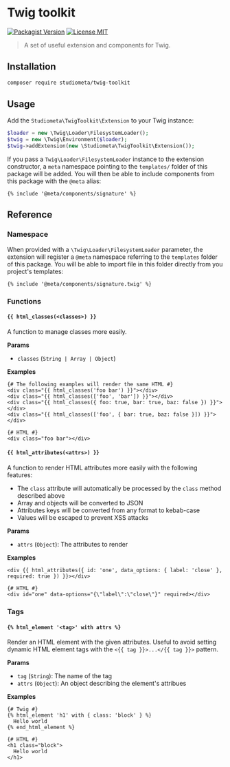 # Twig toolkit

[![Packagist Version](https://img.shields.io/github/v/release/studiometa/twig-toolkit?include_prereleases&label=packagist&style=flat-square)](https://packagist.org/packages/studiometa/twig-toolkit)
[![License MIT](https://img.shields.io/packagist/l/studiometa/twig-toolkit?style=flat-square)](https://github.com/studiometa/twig-toolkit/blob/master/LICENSE)

> A set of useful extension and components for Twig.

## Installation

```bash
composer require studiometa/twig-toolkit
```

## Usage

Add the `Studiometa\TwigToolkit\Extension` to your Twig instance:

```php
$loader = new \Twig\Loader\FilesystemLoader();
$twig = new \Twig\Environment($loader);
$twig->addExtension(new \Studiometa\TwigToolkit\Extension());
```

If you pass a `Twig\Loader\FilesystemLoader` instance to the extension constructor, a `meta` namespace pointing to the `templates/` folder of this package will be added. You will then be able to include components from this package with the `@meta` alias:

```twig
{% include '@meta/components/signature' %}
```

## Reference

### Namespace

When provided with a `\Twig\Loader\FilesystemLoader` parameter, the extension will register a `@meta` namespace referring to the `templates` folder of this package. You will be able to import file in this folder directly from you project's templates:

```twig
{% include '@meta/components/signature.twig' %}
```

### Functions

#### `{{ html_classes(<classes>) }}`

A function to manage classes more easily.

**Params**
- `classes` (`String | Array | Object`)

**Examples**
```twig
{# The following examples will render the same HTML #}
<div class="{{ html_classes('foo bar') }}"></div>
<div class="{{ html_classes(['foo', 'bar']) }}"></div>
<div class="{{ html_classes({ foo: true, bar: true, baz: false }) }}"></div>
<div class="{{ html_classes(['foo', { bar: true, baz: false }]) }}"></div>

{# HTML #}
<div class="foo bar"></div>
```

#### `{{ html_attributes(<attrs>) }}`

A function to render HTML attributes more easily with the following features:

- The `class` attribute will automatically be processed by the `class` method described above
- Array and objects will be converted to JSON
- Attributes keys will be converted from any format to kebab-case
- Values will be escaped to prevent XSS attacks

**Params**
- `attrs` (`Object`): The attributes to render

**Examples**
```twig
<div {{ html_attributes({ id: 'one', data_options: { label: 'close' }, required: true }) }}></div>

{# HTML #}
<div id="one" data-options="{\"label\":\"close\"}" required></div>
```

### Tags

#### `{% html_element '<tag>' with attrs %}`

Render an HTML element with the given attributes. Useful to avoid setting dynamic HTML element tags with the `<{{ tag }}>...</{{ tag }}>` pattern.

**Params**
- `tag` (`String`): The name of the tag
- `attrs` (`Object`): An object describing the element's attribues

**Examples**
```twig
{# Twig #}
{% html_element 'h1' with { class: 'block' } %}
  Hello world
{% end_html_element %}

{# HTML #}
<h1 class="block">
  Hello world
</h1>
```
